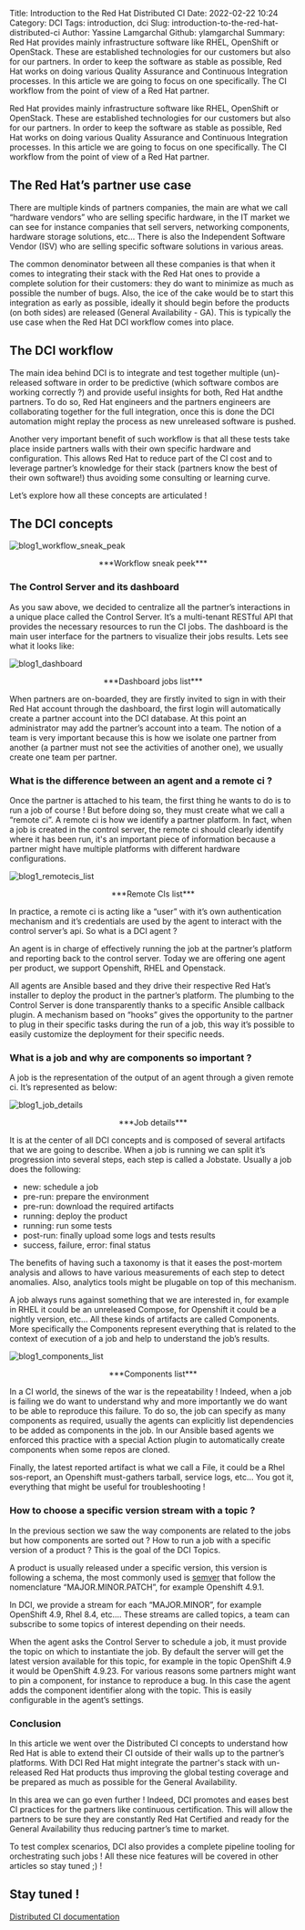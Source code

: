 Title: Introduction to the Red Hat Distributed CI
Date: 2022-02-22 10:24
Category: DCI
Tags: introduction, dci
Slug: introduction-to-the-red-hat-distributed-ci
Author: Yassine Lamgarchal
Github: ylamgarchal
Summary: Red Hat provides mainly infrastructure software like RHEL, OpenShift or OpenStack. These are established technologies for our customers but also for our partners. In order to keep the software as stable as possible, Red Hat works on doing various Quality Assurance and Continuous Integration processes. In this article we are going to focus on one specifically. The CI workflow from the point of view of a Red Hat partner.

Red Hat provides mainly infrastructure software like RHEL, OpenShift or OpenStack. These are established technologies for our customers but also for our partners. In order to keep the software as stable as possible, Red Hat works on doing various Quality Assurance and Continuous Integration processes. In this article we are going to focus on one specifically. The CI workflow from the point of view of a Red Hat partner.

## The Red Hat’s partner use case

There are multiple kinds of partners companies, the main are what we call “hardware vendors” who are selling specific hardware, in the IT market we can see for instance companies that sell servers, networking components, hardware storage solutions, etc… There is also the Independent Software Vendor (ISV) who are selling specific software solutions in various areas.

The common denominator between all these companies is that when it comes to integrating their stack with the Red Hat ones to provide a complete solution for their customers: they do want to minimize as much as possible the number of bugs. Also, the ice of the cake would be to start this integration as early as possible, ideally it should begin before the products (on both sides) are released (General Availability - GA). This is typically the use case when the Red Hat DCI workflow comes into place.

## The DCI workflow

The main idea behind DCI is to integrate and test together multiple (un)-released software in order to be predictive (which software combos are working correctly ?) and provide useful insights for both, Red Hat andthe partners. To do so, Red Hat engineers and the partners engineers are collaborating together for the full integration, once this is done the DCI automation might replay the process as new unreleased software is pushed.

Another very important benefit of such workflow is that all these tests take place inside partners walls with their own specific hardware and configuration. This allows Red Hat to reduce part of the CI cost and to leverage partner’s knowledge for their stack (partners know the best of their own software!) thus avoiding some consulting or learning curve.

Let’s explore how all these concepts are articulated !

## The DCI concepts

![blog1_workflow_sneak_peak](images/blog1_workflow_sneak_peak.png)

<center>***Workflow sneak peek***</center>

### The Control Server and its dashboard

As you saw above, we decided to centralize all the partner’s interactions in a unique place called the Control Server. It’s a multi-tenant RESTful API that provides the necessary resources to run the CI jobs. The dashboard is the main user interface for the partners to visualize their jobs results. Lets see what it looks like:

![blog1_dashboard](images/blog1_dashboard.png)

<center>***Dashboard jobs list***</center>

When partners are on-boarded, they are firstly invited to sign in with their Red Hat account through the dashboard, the first login will automatically create a partner account into the DCI database. At this point an administrator may add the partner’s account into a team. The notion of a team is very important because this is how we isolate one partner from another (a partner must not see the activities of another one), we usually create one team per partner.

### What is the difference between an agent and a remote ci ?

Once the partner is attached to his team, the first thing he wants to do is to run a job of course ! But before doing so, they must create what we call a “remote ci”. A remote ci is how we identify a partner platform. In fact, when a job is created in the control server, the remote ci should clearly identify where it has been run, it's an important piece of information because a partner might have multiple platforms with different hardware configurations.

![blog1_remotecis_list](images/blog1_remotecis_list.png)

<center>***Remote CIs list***</center>

In practice, a remote ci is acting like a “user” with it’s own authentication mechanism and it’s credentials are used by the agent to interact with the control server’s api. So what is a DCI agent ?

An agent is in charge of effectively running the job at the partner’s platform and reporting back to the control server. Today we are offering one agent per product, we support Openshift, RHEL and Openstack.

All agents are Ansible based and they drive their respective Red Hat’s installer to deploy the product in the partner’s platform. The plumbing to the Control Server is done transparently thanks to a specific Ansible callback plugin. A mechanism based on “hooks” gives the opportunity to the partner to plug in their specific tasks during the run of a job, this way it’s possible to easily customize the deployment for their specific needs.

### What is a job and why are components so important ?

A job is the representation of the output of an agent through a given remote ci. It’s represented as below:

![blog1_job_details](images/blog1_job_details.png)

<center>***Job details***</center>

It is at the center of all DCI concepts and is composed of several artifacts that we are going to describe. When a job is running we can split it’s progression into several steps, each step is called a Jobstate. Usually a job does the following:

- new: schedule a job
- pre-run: prepare the environment
- pre-run: download the required artifacts
- running: deploy the product
- running: run some tests
- post-run: finally upload some logs and tests results
- success, failure, error: final status

The benefits of having such a taxonomy is that it eases the post-mortem analysis and allows to have various measurements of each step to detect anomalies. Also, analytics tools might be plugable on top of this mechanism.

A job always runs against something that we are interested in, for example in RHEL it could be an unreleased Compose, for Openshift it could be a nightly version, etc… All these kinds of artifacts are called Components. More specifically the Components represent everything that is related to the context of execution of a job and help to understand the job’s results.

![blog1_components_list](images/blog1_components_list.png)

<center>***Components list***</center>

In a CI world, the sinews of the war is the repeatability ! Indeed, when a job is failing we do want to understand why and more importantly we do want to be able to reproduce this failure. To do so, the job can specify as many components as required, usually the agents can explicitly list dependencies to be added as components in the job. In our Ansible based agents we enforced this practice with a special Action plugin to automatically create components when some repos are cloned.

Finally, the latest reported artifact is what we call a File, it could be a Rhel sos-report, an Openshift must-gathers tarball, service logs, etc… You got it, everything that might be useful for troubleshooting !

### How to choose a specific version stream with a topic ?

In the previous section we saw the way components are related to the jobs but how components are sorted out ? How to run a job with a specific version of a product ? This is the goal of the DCI Topics.

A product is usually released under a specific version, this version is following a schema, the most commonly used is [semver](https://semver.org) that follow the nomenclature “MAJOR.MINOR.PATCH”, for example Openshift 4.9.1.

In DCI, we provide a stream for each “MAJOR.MINOR”, for example OpenShift 4.9, Rhel 8.4, etc.... These streams are called topics, a team can subscribe to some topics of interest depending on their needs.

When the agent asks the Control Server to schedule a job, it must provide the topic on which to instantiate the job. By default the server will get the latest version available for this topic, for example in the topic OpenShift 4.9 it would be OpenShift 4.9.23. For various reasons some partners might want to pin a component, for instance to reproduce a bug. In this case the agent adds the component identifier along with the topic. This is easily configurable in the agent’s settings.

### Conclusion

In this article we went over the Distributed CI concepts to understand how Red Hat is able to extend their CI outside of their walls up to the partner’s platforms. With DCI Red Hat might integrate the partner's stack with un-released Red Hat products thus improving the global testing coverage and be prepared as much as possible for the General Availability.

In this area we can go even further ! Indeed, DCI promotes and eases best CI practices for the partners like continuous certification. This will allow the partners to be sure they are constantly Red Hat Certified and ready for the General Availability thus reducing partner’s time to market.

To test complex scenarios, DCI also provides a complete pipeline tooling for orchestrating such jobs ! All these nice features will be covered in other articles so stay tuned ;) !

## Stay tuned !

[Distributed CI documentation](https://docs.distributed-ci.io)
